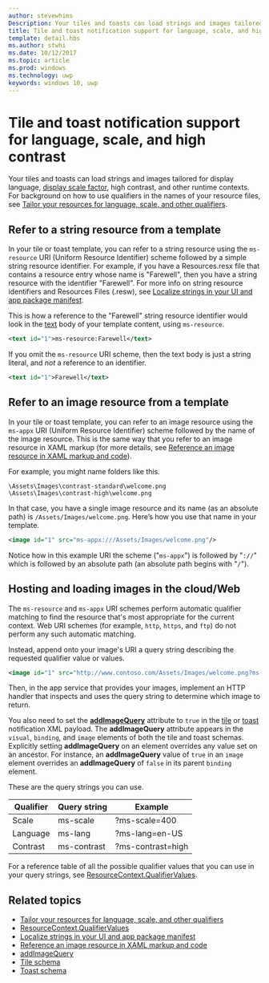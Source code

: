 ```yaml
---
author: stevewhims
Description: Your tiles and toasts can load strings and images tailored for display language, display scale factor, high contrast, and other runtime contexts.
title: Tile and toast notification support for language, scale, and high contrast
template: detail.hbs
ms.author: stwhi
ms.date: 10/12/2017
ms.topic: article
ms.prod: windows
ms.technology: uwp
keywords: windows 10, uwp
---
```


# Tile and toast notification support for language, scale, and high contrast
<link rel="stylesheet" href="https://az835927.vo.msecnd.net/sites/uwp/Resources/css/custom.css">

Your tiles and toasts can load strings and images tailored for display language, [display scale factor](../layout/screen-sizes-and-breakpoints-for-responsive-design.md), high contrast, and other runtime contexts. For background on how to use qualifiers in the names of your resource files, see [Tailor your resources for language, scale, and other qualifiers](how-to-name-resources-by-using-qualifiers.md).

## Refer to a string resource from a template

In your tile or toast template, you can refer to a string resource using the `ms-resource` URI (Uniform Resource Identifier) scheme followed by a simple string resource identifier. For example, if you have a Resources.resx file that contains a resource entry whose name is "Farewell", then you have a string resource with the identifier "Farewell". For more info on string resource identifiers and Resources Files (.resw), see [Localize strings in your UI and app package manifest](put-ui-strings-into-resources.md).

This is how a reference to the "Farewell" string resource identifier would look in the [text](/uwp/schemas/tiles/tilesschema/element-text?branch=live) body of your template content, using `ms-resource`.

```xml
<text id="1">ms-resource:Farewell</text>
```

If you omit the `ms-resource` URI scheme, then the text body is just a string literal, and *not* a reference to an identifier.

```xml
<text id="1">Farewell</text>
```

## Refer to an image resource from a template

In your tile or toast template, you can refer to an image resource using the `ms-appx` URI (Uniform Resource Identifier) scheme followed by the name of the image resource. This is the same way that you refer to an image resource in XAML markup (for more details, see [Reference an image resource in XAML markup and code](image-qualifiers-loc-scale-accessibility.md#reference-an-image-resource-in-xaml-markup-and-code)).

For example, you might name folders like this.

```
\Assets\Images\contrast-standard\welcome.png
\Assets\Images\contrast-high\welcome.png
```

In that case, you have a single image resource and its name (as an absolute path) is `/Assets/Images/welcome.png`. Here’s how you use that name in your template.

```xml
<image id="1" src="ms-appx:///Assets/Images/welcome.png"/>
```

Notice how in this example URI the scheme ("`ms-appx`") is followed by "`://`" which is followed by an absolute path (an absolute path begins with "`/`").

## Hosting and loading images in the cloud/Web

The `ms-resource` and `ms-appx` URI schemes perform automatic qualifier matching to find the resource that's most appropriate for the current context. Web URI schemes (for example, `http`, `https`, and `ftp`) do not perform any such automatic matching.

Instead, append onto your image's URI a query string describing the requested qualifier value or values.

```xml
<image id="1" src="http://www.contoso.com/Assets/Images/welcome.png?ms-lang=en-US"/>
```

Then, in the app service that provides your images, implement an HTTP handler that inspects and uses the query string to determine which image to return.

You also need to set the [**addImageQuery**](/uwp/schemas/tiles/tilesschema/element-visual?branch=live) attribute to `true` in the [tile](/uwp/schemas/tiles/tilesschema/schema-root?branch=live) or [toast](/uwp/schemas/tiles/toastschema/schema-root?branch=live) notification XML payload. The **addImageQuery** attribute appears in the `visual`, `binding`, and `image` elements of both the tile and toast schemas. Explicitly setting **addImageQuery** on an element overrides any value set on an ancestor. For instance, an **addImageQuery** value of `true` in an `image` element overrides an **addImageQuery** of `false` in its parent `binding` element.

These are the query strings you can use.

| Qualifier | Query string | Example |
| --------- | ------------ | ------- |
| Scale | ms-scale | ?ms-scale=400 |
| Language | ms-lang | ?ms-lang=en-US |
| Contrast | ms-contrast | ?ms-contrast=high |

For a reference table of all the possible qualifier values that you can use in your query strings, see [ResourceContext.QualifierValues](/uwp/api/windows.applicationmodel.resources.core.resourcecontext?branch=live#Windows_ApplicationModel_Resources_Core_ResourceContext_QualifierValues).

## Related topics

* [Tailor your resources for language, scale, and other qualifiers](how-to-name-resources-by-using-qualifiers.md)
* [ResourceContext.QualifierValues](/uwp/api/windows.applicationmodel.resources.core.resourcecontext?branch=live#Windows_ApplicationModel_Resources_Core_ResourceContext_QualifierValues)
* [Localize strings in your UI and app package manifest](put-ui-strings-into-resources.md)
* [Reference an image resource in XAML markup and code](image-qualifiers-loc-scale-accessibility.md#reference-an-image-resource-in-xaml-markup-and-code)
* [addImageQuery](/uwp/schemas/tiles/tilesschema/element-visual?branch=live)
* [Tile schema](/uwp/schemas/tiles/tilesschema/schema-root?branch=live)
* [Toast schema](/uwp/schemas/tiles/toastschema/schema-root?branch=live)